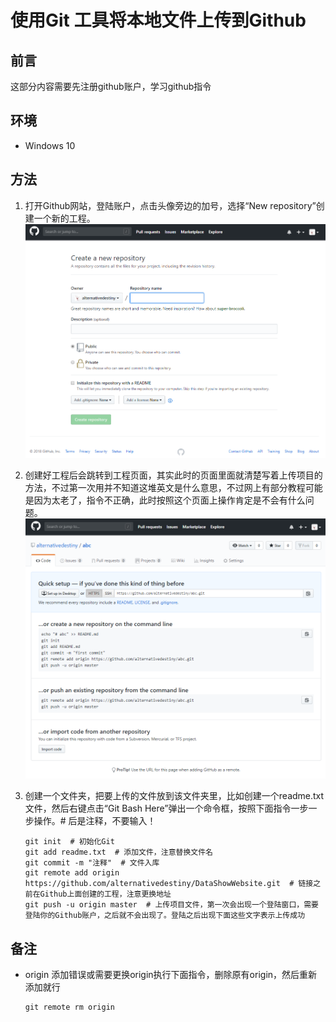 # 使用Git 工具将本地文件上传到Github

## 前言

这部分内容需要先注册github账户，学习github指令

## 环境

- Windows 10

## 方法

1. 打开Github网站，登陆账户，点击头像旁边的加号，选择“New repository”创建一个新的工程。![创建工程](images/2018-07-17-12-10-57.png)
2. 创建好工程后会跳转到工程页面，其实此时的页面里面就清楚写着上传项目的方法，不过第一次用并不知道这堆英文是什么意思，不过网上有部分教程可能是因为太老了，指令不正确，此时按照这个页面上操作肯定是不会有什么问题。![上传文件](images/2018-07-17-12-12-00.png)
3. 创建一个文件夹，把要上传的文件放到该文件夹里，比如创建一个readme.txt文件，然后右键点击“Git Bash Here”弹出一个命令框，按照下面指令一步一步操作。# 后是注释，不要输入！

    ```git
    git init  # 初始化Git
    git add readme.txt  # 添加文件，注意替换文件名
    git commit -m "注释"  # 文件入库
    git remote add origin https://github.com/alternativedestiny/DataShowWebsite.git  # 链接之前在Github上面创建的工程，注意更换地址
    git push -u origin master  # 上传项目文件，第一次会出现一个登陆窗口，需要登陆你的Github账户，之后就不会出现了。登陆之后出现下面这些文字表示上传成功
    ```

## 备注

- origin 添加错误或需要更换origin执行下面指令，删除原有origin，然后重新添加就行

    ```git
    git remote rm origin
    ```
